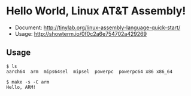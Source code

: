 
# Hello World, Linux AT&T Assembly!

* Document: <http://tinylab.org/linux-assembly-language-quick-start/>
* Usage: <http://showterm.io/0f0c2a6e754702a429269>

## Usage

    $ ls
    aarch64  arm  mips64sel  mipsel  powerpc  powerpc64	x86	x86_64

    $ make -s -C arm
    Hello, ARM!
